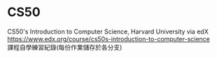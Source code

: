 # CS50  
CS50's Introduction to Computer Science, Harvard University via edX  
https://www.edx.org/course/cs50s-introduction-to-computer-science  
課程自學練習紀錄(每份作業儲存於各分支)
